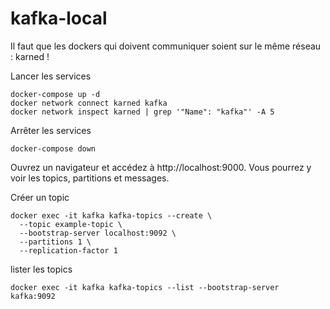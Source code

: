 # kafka-local

Il faut que les dockers qui doivent communiquer soient sur le même réseau : karned !

Lancer les services  
```shell
docker-compose up -d
docker network connect karned kafka
docker network inspect karned | grep '"Name": "kafka"' -A 5
```

Arrêter les services  
```shell
docker-compose down
```

Ouvrez un navigateur et accédez à http://localhost:9000. 
Vous pourrez y voir les topics, partitions et messages.  

Créer un topic  
```shell
docker exec -it kafka kafka-topics --create \
  --topic example-topic \
  --bootstrap-server localhost:9092 \
  --partitions 1 \
  --replication-factor 1
```

lister les topics  
```shell
docker exec -it kafka kafka-topics --list --bootstrap-server kafka:9092
```
